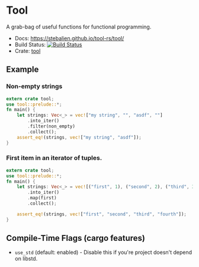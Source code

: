Tool
=====

A grab-bag of useful functions for functional programming.

* Docs: https://stebalien.github.io/tool-rs/tool/
* Build Status: [![Build Status](https://travis-ci.org/Stebalien/tool-rs.svg?branch=master)](https://travis-ci.org/Stebalien/tool-rs)
* Crate: [tool](https://crates.io/crates/tool)

## Example

### Non-empty strings

```rust
extern crate tool;
use tool::prelude::*;
fn main() {
    let strings: Vec<_> = vec!["my string", "", "asdf", ""]
        .into_iter()
        .filter(non_empty)
        .collect();
    assert_eq!(strings, vec!["my string", "asdf"]);
}
```

### First item in an iterator of tuples.

```rust
extern crate tool;
use tool::prelude::*;
fn main() {
    let strings: Vec<_> = vec![("first", 1), ("second", 2), ("third", 3), ("fourth", 4)]
        .into_iter()
        .map(first)
        .collect();

    assert_eq!(strings, vec!["first", "second", "third", "fourth"]);
}
```

## Compile-Time Flags (cargo features)

* `use_std` (default: enabled) - Disable this if you're project doesn't depend on libstd.
